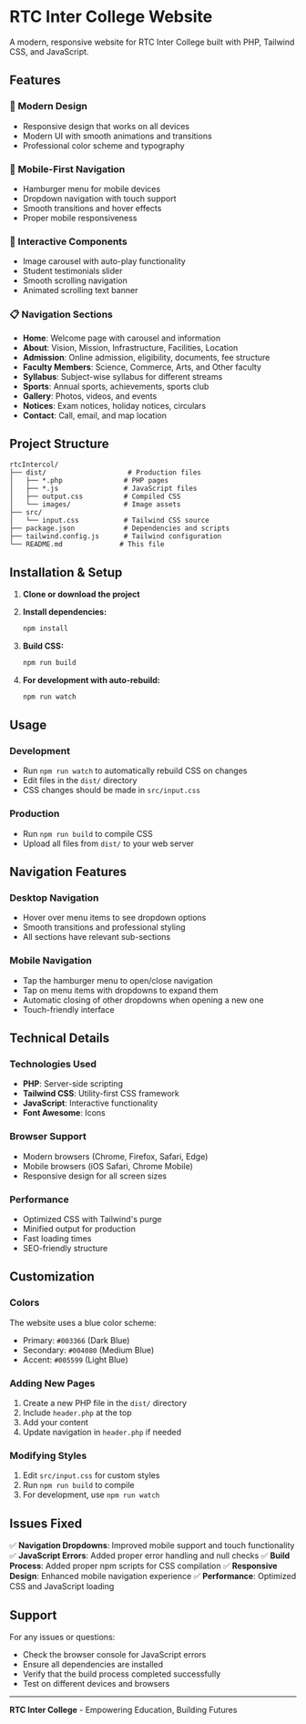 # RTC Inter College Website

A modern, responsive website for RTC Inter College built with PHP, Tailwind CSS, and JavaScript.

## Features

### 🎨 Modern Design
- Responsive design that works on all devices
- Modern UI with smooth animations and transitions
- Professional color scheme and typography

### 📱 Mobile-First Navigation
- Hamburger menu for mobile devices
- Dropdown navigation with touch support
- Smooth transitions and hover effects
- Proper mobile responsiveness

### 🎠 Interactive Components
- Image carousel with auto-play functionality
- Student testimonials slider
- Smooth scrolling navigation
- Animated scrolling text banner

### 📋 Navigation Sections
- **Home**: Welcome page with carousel and information
- **About**: Vision, Mission, Infrastructure, Facilities, Location
- **Admission**: Online admission, eligibility, documents, fee structure
- **Faculty Members**: Science, Commerce, Arts, and Other faculty
- **Syllabus**: Subject-wise syllabus for different streams
- **Sports**: Annual sports, achievements, sports club
- **Gallery**: Photos, videos, and events
- **Notices**: Exam notices, holiday notices, circulars
- **Contact**: Call, email, and map location

## Project Structure

```
rtcIntercol/
├── dist/                    # Production files
│   ├── *.php               # PHP pages
│   ├── *.js                # JavaScript files
│   ├── output.css          # Compiled CSS
│   └── images/             # Image assets
├── src/
│   └── input.css           # Tailwind CSS source
├── package.json            # Dependencies and scripts
├── tailwind.config.js      # Tailwind configuration
└── README.md              # This file
```

## Installation & Setup

1. **Clone or download the project**
2. **Install dependencies:**
   ```bash
   npm install
   ```

3. **Build CSS:**
   ```bash
   npm run build
   ```

4. **For development with auto-rebuild:**
   ```bash
   npm run watch
   ```

## Usage

### Development
- Run `npm run watch` to automatically rebuild CSS on changes
- Edit files in the `dist/` directory
- CSS changes should be made in `src/input.css`

### Production
- Run `npm run build` to compile CSS
- Upload all files from `dist/` to your web server

## Navigation Features

### Desktop Navigation
- Hover over menu items to see dropdown options
- Smooth transitions and professional styling
- All sections have relevant sub-sections

### Mobile Navigation
- Tap the hamburger menu to open/close navigation
- Tap on menu items with dropdowns to expand them
- Automatic closing of other dropdowns when opening a new one
- Touch-friendly interface

## Technical Details

### Technologies Used
- **PHP**: Server-side scripting
- **Tailwind CSS**: Utility-first CSS framework
- **JavaScript**: Interactive functionality
- **Font Awesome**: Icons

### Browser Support
- Modern browsers (Chrome, Firefox, Safari, Edge)
- Mobile browsers (iOS Safari, Chrome Mobile)
- Responsive design for all screen sizes

### Performance
- Optimized CSS with Tailwind's purge
- Minified output for production
- Fast loading times
- SEO-friendly structure

## Customization

### Colors
The website uses a blue color scheme:
- Primary: `#003366` (Dark Blue)
- Secondary: `#004080` (Medium Blue)
- Accent: `#005599` (Light Blue)

### Adding New Pages
1. Create a new PHP file in the `dist/` directory
2. Include `header.php` at the top
3. Add your content
4. Update navigation in `header.php` if needed

### Modifying Styles
1. Edit `src/input.css` for custom styles
2. Run `npm run build` to compile
3. For development, use `npm run watch`

## Issues Fixed

✅ **Navigation Dropdowns**: Improved mobile support and touch functionality
✅ **JavaScript Errors**: Added proper error handling and null checks
✅ **Build Process**: Added proper npm scripts for CSS compilation
✅ **Responsive Design**: Enhanced mobile navigation experience
✅ **Performance**: Optimized CSS and JavaScript loading

## Support

For any issues or questions:
- Check the browser console for JavaScript errors
- Ensure all dependencies are installed
- Verify that the build process completed successfully
- Test on different devices and browsers

---

**RTC Inter College** - Empowering Education, Building Futures
